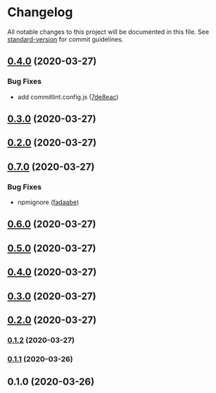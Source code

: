 # Changelog

All notable changes to this project will be documented in this file. See [standard-version](https://github.com/conventional-changelog/standard-version) for commit guidelines.

## [0.4.0](https://github.com/w4rlock/serverless-datadog-core-plugin/compare/0.2.0...0.4.0) (2020-03-27)


### Bug Fixes

* add commitlint.config.js ([7de8eac](https://github.com/w4rlock/serverless-datadog-core-plugin/commit/7de8eac4577e258ad85afa8e97b83b4ac589fa54))

## [0.3.0](https://github.com/w4rlock/serverless-datadog-core-plugin/compare/0.2.0...0.3.0) (2020-03-27)

## [0.2.0](https://github.com/w4rlock/serverless-datadog-core-plugin/compare/0.7.0...0.2.0) (2020-03-27)

## [0.7.0](https://github.com/w4rlock/serverless-datadog-core-plugin/compare/0.6.0...0.7.0) (2020-03-27)


### Bug Fixes

* npmignore ([fadaabe](https://github.com/w4rlock/serverless-datadog-core-plugin/commit/fadaabedad70a0059f18165a087318fd181cc670))

## [0.6.0](https://github.com/w4rlock/serverless-datadog-core-plugin/compare/0.1.2...0.6.0) (2020-03-27)

## [0.5.0](https://github.com/w4rlock/serverless-datadog-core-plugin/compare/0.1.2...0.5.0) (2020-03-27)

## [0.4.0](https://github.com/w4rlock/serverless-datadog-core-plugin/compare/0.1.2...0.4.0) (2020-03-27)

## [0.3.0](https://github.com/w4rlock/serverless-datadog-core-plugin/compare/0.1.2...0.3.0) (2020-03-27)

## [0.2.0](https://github.com/w4rlock/serverless-datadog-core-plugin/compare/0.1.2...0.2.0) (2020-03-27)

### [0.1.2](https://github.com/w4rlock/serverless-datadog-core-plugin/compare/0.1.1...0.1.2) (2020-03-27)

### [0.1.1](https://github.com/w4rlock/serverless-datadog-core-plugin/compare/0.1.0...0.1.1) (2020-03-26)

## 0.1.0 (2020-03-26)
